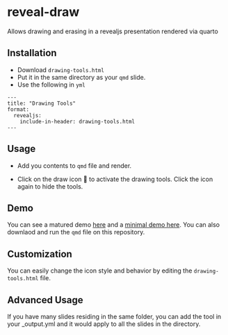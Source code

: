 # reveal-draw

Allows drawing and erasing in a revealjs presentation rendered via quarto

## Installation

- Download `drawing-tools.html`
- Put it in the same directory as your `qmd` slide.
- Use the following in `yml`

```
---
title: "Drawing Tools"
format:
  revealjs:
    include-in-header: drawing-tools.html
---
```

## Usage

- Add you contents to `qmd` file and render.

- Click on the draw icon 🎨 to activate the drawing tools. Click the icon again to hide the tools.

## Demo

You can see a matured demo [here](https://docs.statmania.info/slide/02-random-variable.html) and a [minimal demo here](https://www.thinkermahmud.com/reveal-draw/). You can also downlaod and run the `qmd` file on this repository.

## Customization

You can easily change the icon style and behavior by editing the `drawing-tools.html` file.

## Advanced Usage

If you have many slides residing in the same folder, you can add the tool in your _output.yml and it would apply to all the slides in the directory.
